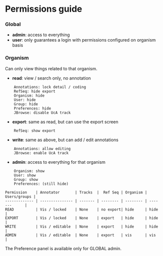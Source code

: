 # Permissions guide

### Global

* **admin**: access to everything
* **user**: only guarantees a login with permissions configured on organism basis


### Organism

Can only view things related to that organism.

* **read**: view / search only, no annotation
```
    Annotations: lock detail / coding
    RefSeq: hide export
    Organism: hide
    User: hide 
    Group: hide 
    Preferences: hide 
    JBrowse: disable UcA track 
```
* **export**: same as read, but can use the export screen

```
    RefSeq: show export 
```

* **write**: same as above, but can add / edit annotations

```
    Annotations: allow editing
    JBrowse: enable UcA track 
```

* **admin**: access to everything for that organism

```
    Organism: show
    User: show 
    Group: show
    Preferences: (still hide)
```


```
Permission    | Annotator       | Tracks  |  Ref Seq | Organism | Users/groups |
------------- | --------------- | ------- | -------- | -------- | -------      |
READ          | Vis / locked    | None    | no export| hide     | hide         |
EXPORT        | Vis / locked    | None    | export   | hide     | hide         |
WRITE         | Vis / editable  | None    | export   | hide     | hide         |
ADMIN         | Vis / editable  | None    | export   | vis      | vis          |
```


The Preference panel is available only for GLOBAL admin.
